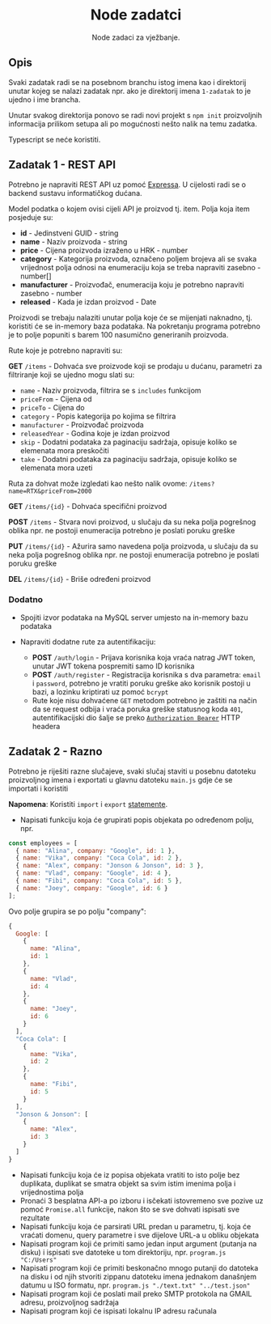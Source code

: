 <h1 align=center>Node zadatci</h1>
<p align=center>Node zadaci za vježbanje.</p>

## Opis

Svaki zadatak radi se na posebnom branchu istog imena kao i direktorij unutar kojeg se nalazi zadatak npr. ako je direktorij imena `1-zadatak` to je ujedno i ime brancha.

Unutar svakog direktorija ponovo se radi novi projekt s `npm init` proizvoljnih informacija prilikom setupa ali po mogućnosti nešto nalik na temu zadatka.

Typescript se neće koristiti.

## Zadatak 1 - REST API

Potrebno je napraviti REST API uz pomoć [Expressa](https://github.com/expressjs/express). U cijelosti radi se o backend sustavu informatičkog dućana.

Model podatka o kojem ovisi cijeli API je proizvod tj. item. Polja koja item posjeduje su:

- **id** - Jedinstveni GUID - string
- **name** - Naziv proizvoda - string
- **price** - Cijena proizvoda izraženo u HRK - number
- **category** - Kategorija proizvoda, označeno poljem brojeva ali se svaka vrijednost polja odnosi na enumeraciju koja se treba napraviti zasebno - number[]
- **manufacturer** - Proizvođač, enumeracija koju je potrebno napraviti zasebno - number
- **released** - Kada je izdan proizvod - Date

Proizvodi se trebaju nalaziti unutar polja koje će se mijenjati naknadno, tj. koristiti će se in-memory baza podataka. Na pokretanju programa potrebno je to polje popuniti s barem 100 nasumično generiranih proizvoda.

Rute koje je potrebno napraviti su:

**GET** `/items` - Dohvaća sve proizvode koji se prodaju u dućanu, parametri za filtriranje koji se ujedno mogu slati su:

- `name` - Naziv proizvoda, filtrira se s `includes` funkcijom
- `priceFrom` - Cijena od
- `priceTo` - Cijena do
- `category` - Popis kategorija po kojima se filtrira
- `manufacturer` - Proizvođač proizvoda
- `releasedYear` - Godina koje je izdan proizvod
- `skip` - Dodatni podataka za paginaciju sadržaja, opisuje koliko se elemenata mora preskočiti
- `take` - Dodatni podataka za paginaciju sadržaja, opisuje koliko se elemenata mora uzeti

Ruta za dohvat može izgledati kao nešto nalik ovome: `/items?name=RTX&priceFrom=2000`

**GET** `/items/{id}` - Dohvaća specifični proizvod

**POST** `/items` - Stvara novi proizvod, u slučaju da su neka polja pogrešnog oblika npr. ne postoji enumeracija potrebno je poslati poruku greške

**PUT** `/items/{id}` - Ažurira samo navedena polja proizvoda, u slučaju da su neka polja pogrešnog oblika npr. ne postoji enumeracija potrebno je poslati poruku greške

**DEL** `/items/{id}` - Briše određeni proizvod

### Dodatno

- Spojiti izvor podataka na MySQL server umjesto na in-memory bazu podataka

- Napraviti dodatne rute za autentifikaciju:
  - **POST** `/auth/login` - Prijava korisnika koja vraća natrag JWT token, unutar JWT tokena pospremiti samo ID korisnika
  - **POST** `/auth/register` - Registracija korisnika s dva parametra: `email` i `password`, potrebno je vratiti poruku greške ako korisnik postoji u bazi, a lozinku kriptirati uz pomoć `bcrypt`
  - Rute koje nisu dohvaćene `GET` metodom potrebno je zaštiti na način da se request odbija i vraća poruka greške statusnog koda `401`, autentifikacijski dio šalje se preko [`Authorization Bearer`](https://stackoverflow.com/questions/22229996/basic-http-and-bearer-token-authentication) HTTP headera

## Zadatak 2 - Razno

Potrebno je riješiti razne slučajeve, svaki slučaj staviti u posebnu datoteku proizvoljnog imena i exportati u glavnu datoteku `main.js` gdje će se importati i koristiti

**Napomena**: Koristiti `import` i `export` [statemente](https://stackoverflow.com/questions/45854169/how-can-i-use-an-es6-import-in-node-js).

- Napisati funkciju koja će grupirati popis objekata po određenom polju, npr.

```javascript
const employees = [
  { name: "Alina", company: "Google", id: 1 },
  { name: "Vika", company: "Coca Cola", id: 2 },
  { name: "Alex", company: "Jonson & Jonson", id: 3 },
  { name: "Vlad", company: "Google", id: 4 },
  { name: "Fibi", company: "Coca Cola", id: 5 },
  { name: "Joey", company: "Google", id: 6 }
];
```

Ovo polje grupira se po polju "company":

```javascript
{
  Google: [
    {
      name: "Alina",
      id: 1
    },
    {
      name: "Vlad",
      id: 4
    },
    {
      name: "Joey",
      id: 6
    }
  ],
  "Coca Cola": [
    {
      name: "Vika",
      id: 2
    },
    {
      name: "Fibi",
      id: 5
    }
  ],
  "Jonson & Jonson": [
    {
      name: "Alex",
      id: 3
    }
  ]
}
```

- Napisati funkciju koja će iz popisa objekata vratiti to isto polje bez duplikata, duplikat se smatra objekt sa svim istim imenima polja i vrijednostima polja
- Pronaći 3 besplatna API-a po izboru i isčekati istovremeno sve pozive uz pomoć `Promise.all` funkcije, nakon što se sve dohvati ispisati sve rezultate
- Napisati funkciju koja će parsirati URL predan u parametru, tj. koja će vraćati domenu, query parametre i sve dijelove URL-a u obliku objekata
- Napisati program koji će primiti samo jedan input argument (putanja na disku) i ispisati sve datoteke u tom direktoriju, npr. `program.js "C:/Users"`
- Napisati program koji će primiti beskonačno mnogo putanji do datoteka na disku i od njih stvoriti zippanu datoteku imena jednakom današnjem datumu u ISO formatu, npr. `program.js "./text.txt" "../test.json"`
- Napisati program koji će poslati mail preko SMTP protokola na GMAIL adresu, proizvoljnog sadržaja
- Napisati program koji će ispisati lokalnu IP adresu računala
